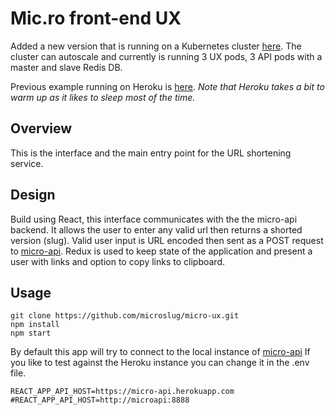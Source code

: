 # Mic.ro front-end UX

Added a new version that is running on a Kubernetes cluster [here](http://178.128.132.119/).
The cluster can autoscale and currently is running 3 UX pods, 3 API pods with a master and slave Redis DB.

Previous example running on Heroku is [here](https://micro-ux.herokuapp.com/).
*Note that Heroku takes a bit to warm up as it likes to sleep most of the time.*

## Overview

This is the interface and the main entry point for the URL shortening service.

## Design

Build using React, this interface communicates with the the micro-api backend.
It allows the user to enter any valid url then returns a shorted version (slug).
Valid user input is URL encoded then sent as a POST request to [micro-api](https://github.com/microslug/micro-api).
Redux is used to keep state of the application and present a user with links
and option to copy links to clipboard.

## Usage

```
git clone https://github.com/microslug/micro-ux.git
npm install
npm start
```

By default this app will try to connect to the local instance of [micro-api](https://github.com/microslug/micro-api)
If you like to test against the Heroku instance you can change it in the .env file.
```
REACT_APP_API_HOST=https://micro-api.herokuapp.com
#REACT_APP_API_HOST=http://microapi:8888
```
